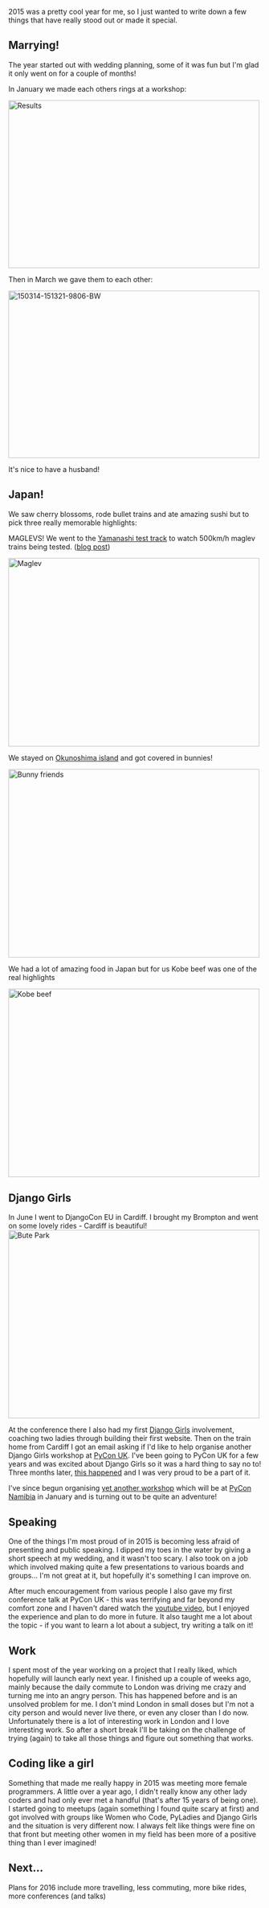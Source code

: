 2015 was a pretty cool year for me, so I just wanted to write down a few things that have really stood out or made it special.

## Marrying!
The year started out with wedding planning, some of it was fun but I'm glad it only went on for a couple of months!

In January we made each others rings at a workshop:

<a data-flickr-embed="true"  href="https://www.flickr.com/photos/orangebrompton/24021243131/in/album-72157662901234921/" title="Results"><img src="https://farm2.staticflickr.com/1675/24021243131_236cb53db2.jpg" width="500" height="334" alt="Results"></a><script async src="//embedr.flickr.com/assets/client-code.js" charset="utf-8"></script>

Then in March we gave them to each other:

<a data-flickr-embed="true"  href="https://www.flickr.com/photos/orangebrompton/24021510371/in/dateposted/" title="150314-151321-9806-BW"><img src="https://farm2.staticflickr.com/1522/24021510371_bb6dba475b.jpg" width="500" height="333" alt="150314-151321-9806-BW"></a><script async src="//embedr.flickr.com/assets/client-code.js" charset="utf-8"></script>

It's nice to have a husband!


## Japan!

We saw cherry blossoms, rode bullet trains and ate amazing sushi but to pick three really memorable highlights:

MAGLEVS! We went to the [Yamanashi test track](http://linear-museum.pref.yamanashi.jp/english/index.html) to watch 500km/h maglev trains being tested. ([blog post](http://bikehippies.com/2015/03/mountains-and-maglevs.html))

<a data-flickr-embed="true"  href="https://www.flickr.com/photos/orangebrompton/18124644706/in/album-72157658567586094/" title="Maglev"><img src="https://farm8.staticflickr.com/7733/18124644706_c555c38046.jpg" width="500" height="375" alt="Maglev"></a><script async src="//embedr.flickr.com/assets/client-code.js" charset="utf-8"></script>

We stayed on [Okunoshima island](http://bikehippies.com/2015/04/bunny-rampage.html) and got covered in bunnies!

<a data-flickr-embed="true"  href="https://www.flickr.com/photos/orangebrompton/21016975132/in/album-72157656949470166/" title="Bunny friends"><img src="https://farm6.staticflickr.com/5631/21016975132_8aed0ba0d8.jpg" width="500" height="375" alt="Bunny friends"></a><script async src="//embedr.flickr.com/assets/client-code.js" charset="utf-8"></script>

We had a lot of amazing food in Japan but for us Kobe beef was one of the real highlights

<a data-flickr-embed="true"  href="https://www.flickr.com/photos/orangebrompton/21725270998/in/album-72157652589660345/" title="Kobe beef"><img src="https://farm1.staticflickr.com/665/21725270998_c5bda2a884.jpg" width="500" height="375" alt="Kobe beef"></a><script async src="//embedr.flickr.com/assets/client-code.js" charset="utf-8"></script>


## Django Girls

In June I went to DjangoCon EU in Cardiff. I brought my Brompton and went on some lovely rides - Cardiff is beautiful!
<a data-flickr-embed="true"  href="https://www.flickr.com/photos/orangebrompton/22808850342/in/album-72157660581637886/" title="Bute Park"><img src="https://farm6.staticflickr.com/5796/22808850342_41ef600be0.jpg" width="500" height="375" alt="Bute Park"></a><script async src="//embedr.flickr.com/assets/client-code.js" charset="utf-8"></script>

At the conference there I also had my first [Django Girls](https://djangogirls.org) involvement, coaching two ladies through building their first website. Then on the train home from Cardiff I got an email asking if I'd like to help organise another Django Girls workshop at [PyCon UK](http://pyconuk.org). I've been going to PyCon UK for a few years and was excited about Django Girls so it was a hard thing to say no to! Three months later, [this happened](http://blog.djangogirls.org/post/131219843343/django-girls-at-pycon-uk-coventry) and I was very proud to be a part of it.

I've since begun organising [yet another workshop](https://djangogirls.org/windhoek/) which will be at [PyCon Namibia](http://na.pycon.org) in January and is turning out to be quite an adventure!


## Speaking

One of the things I'm most proud of in 2015 is becoming less afraid of presenting and public speaking. I dipped my toes in the water by giving a short speech at my wedding, and it wasn't too scary. I also took on a job which involved making quite a few presentations to various boards and groups... I'm not great at it, but hopefully it's something I can improve on.

After much encouragement from various people I also gave my first conference talk at PyCon UK - this was terrifying and far beyond my comfort zone and I haven't dared watch the [youtube video](https://www.youtube.com/watch?v=haXUaGTp8Bc), but I enjoyed the experience and plan to do more in future. It also taught me a lot about the topic - if you want to learn a lot about a subject, try writing a talk on it!


## Work

I spent most of the year working on a project that I really liked, which hopefully will launch early next year. I finished up a couple of weeks ago, mainly because the daily commute to London was driving me crazy and turning me into an angry person. This has happened before and is an unsolved problem for me. I don't mind London in small doses but I'm not a city person and would never live there, or even any closer than I do now. Unfortunately there is a lot of interesting work in London and I love interesting work. So after a short break I'll be taking on the challenge of trying (again) to take all those things and figure out something that works.


## Coding like a girl

Something that made me really happy in 2015 was meeting more female programmers. A little over a year ago, I didn't really know any other lady coders and had only ever met a handful (that's after 15 years of being one). I started going to meetups (again something I found quite scary at first) and got involved with groups like Women who Code, PyLadies and Django Girls and the situation is very different now. I always felt like things were fine on that front but meeting other women in my field has been more of a positive thing than I ever imagined!


## Next...

Plans for 2016 include more travelling, less commuting, more bike rides, more conferences (and talks)

